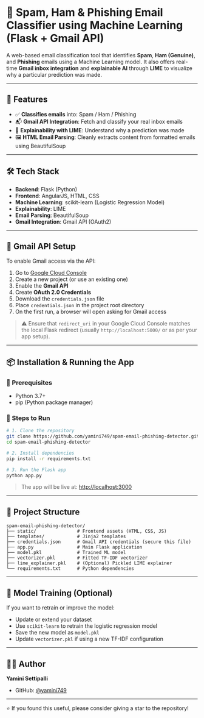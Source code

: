 # 📧 Spam, Ham & Phishing Email Classifier using Machine Learning (Flask + Gmail API)

A web-based email classification tool that identifies **Spam**, **Ham (Genuine)**, and **Phishing** emails using a Machine Learning model. It also offers real-time **Gmail inbox integration** and **explainable AI** through **LIME** to visualize why a particular prediction was made.

---

## 🚀 Features

- ✅ **Classifies emails** into: Spam / Ham / Phishing  
- 📬 **Gmail API Integration**: Fetch and classify your real inbox emails  
- 🧠 **Explainability with LIME**: Understand why a prediction was made  
- 🖼️ **HTML Email Parsing**: Cleanly extracts content from formatted emails using BeautifulSoup  

---

## 🛠️ Tech Stack

- **Backend**: Flask (Python)  
- **Frontend**: AngularJS, HTML, CSS  
- **Machine Learning**: scikit-learn (Logistic Regression Model)  
- **Explainability**: LIME  
- **Email Parsing**: BeautifulSoup  
- **Gmail Integration**: Gmail API (OAuth2)

---

## 🔐 Gmail API Setup

To enable Gmail access via the API:

1. Go to [Google Cloud Console](https://console.cloud.google.com/)
2. Create a new project (or use an existing one)
3. Enable the **Gmail API**
4. Create **OAuth 2.0 Credentials**
5. Download the `credentials.json` file
6. Place `credentials.json` in the project root directory
7. On the first run, a browser will open asking for Gmail access

> ⚠️ Ensure that `redirect_uri` in your Google Cloud Console matches the local Flask redirect (usually `http://localhost:5000/` or as per your app setup).

---

## 📦 Installation & Running the App

### 🔧 Prerequisites

- Python 3.7+
- pip (Python package manager)

### 🚀 Steps to Run

```bash
# 1. Clone the repository
git clone https://github.com/yamini749/spam-email-phishing-detector.git
cd spam-email-phishing-detector

# 2. Install dependencies
pip install -r requirements.txt

# 3. Run the Flask app
python app.py
```

> The app will be live at: [http://localhost:3000](http://localhost:3000)

---

## 📁 Project Structure

```
spam-email-phishing-detector/
├── static/               # Frontend assets (HTML, CSS, JS)
├── templates/            # Jinja2 templates
├── credentials.json      # Gmail API credentials (secure this file)
├── app.py                # Main Flask application
├── model.pkl             # Trained ML model
├── vectorizer.pkl        # Fitted TF-IDF vectorizer
├── lime_explainer.pkl    # (Optional) Pickled LIME explainer
└── requirements.txt      # Python dependencies
```

---

## 🧠 Model Training (Optional)

If you want to retrain or improve the model:

- Update or extend your dataset
- Use `scikit-learn` to retrain the logistic regression model
- Save the new model as `model.pkl`
- Update `vectorizer.pkl` if using a new TF-IDF configuration

---

## 🙋‍♀️ Author

**Yamini Settipalli**

- GitHub: [@yamini749](https://github.com/yamini749)
  
---

⭐ If you found this useful, please consider giving a star to the repository!
